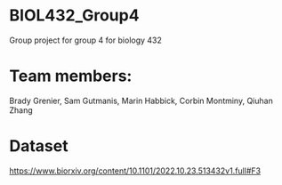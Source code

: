 # BIOL432_Group4
Group project for group 4 for biology 432
# Team members:
Brady Grenier, Sam Gutmanis, Marin Habbick, Corbin Montminy, Qiuhan Zhang
# Dataset
https://www.biorxiv.org/content/10.1101/2022.10.23.513432v1.full#F3
